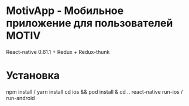 # MotivApp - Мобильное приложение для пользователей MOTIV
React-native 0.61.1 + Redux + Redux-thunk

# Установка 
npm install / yarn install
cd ios && pod install & cd ..
react-native run-ios / run-android
